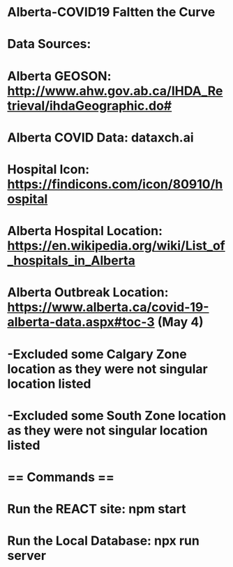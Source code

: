 # Alberta-COVID19 Faltten the Curve

# Data Sources:
# Alberta GEOSON:        	http://www.ahw.gov.ab.ca/IHDA_Retrieval/ihdaGeographic.do#    
# Alberta COVID Data:   	dataxch.ai    
# Hospital Icon:        	https://findicons.com/icon/80910/hospital
# Alberta Hospital Location: 	https://en.wikipedia.org/wiki/List_of_hospitals_in_Alberta
# Alberta Outbreak Location:    https://www.alberta.ca/covid-19-alberta-data.aspx#toc-3 (May 4)
#   -Excluded some Calgary Zone location as they were not singular location listed
#   -Excluded some South Zone location as they were not singular location listed

# == Commands == #
# Run the REACT site:               npm start
# Run the Local Database:           npx run server
